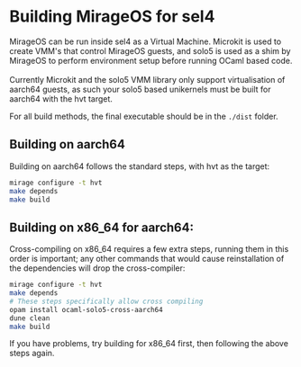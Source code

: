 # Building MirageOS for sel4
MirageOS can be run inside sel4 as a Virtual Machine. Microkit is used to create VMM's that control MirageOS guests, and solo5 is used as a shim by MirageOS to perform environment setup before running OCaml based code.
<br><br>
Currently Microkit and the solo5 VMM library only support virtualisation of aarch64 guests, as such your solo5 based unikernels must be built for aarch64 with the hvt target.

For all build methods, the final executable should be in the ```./dist``` folder.

## Building on aarch64
Building on aarch64 follows the standard steps, with hvt as the target:

```sh
mirage configure -t hvt
make depends
make build
```

## Building on x86_64 for aarch64:
Cross-compiling on x86_64 requires a few extra steps, running them in this order is important; any other commands that would cause reinstallation of the dependencies will drop the cross-compiler: 

```sh
mirage configure -t hvt
make depends
# These steps specifically allow cross compiling
opam install ocaml-solo5-cross-aarch64
dune clean
make build
```

If you have problems, try building for x86_64 first, then following the above steps again.